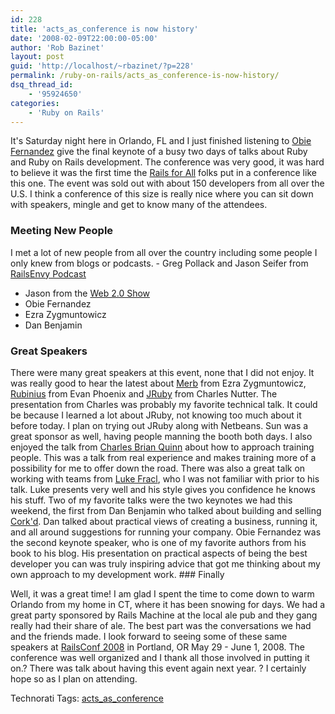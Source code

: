 ```yaml
---
id: 228
title: 'acts_as_conference is now history'
date: '2008-02-09T22:00:00-05:00'
author: 'Rob Bazinet'
layout: post
guid: 'http://localhost/~rbazinet/?p=228'
permalink: /ruby-on-rails/acts_as_conference-is-now-history/
dsq_thread_id:
    - '95924650'
categories:
    - 'Ruby on Rails'
---
```


It's Saturday night here in Orlando, FL and I just finished listening to [Obie Fernandez](http://blog.obiefernandez.com/) give the final keynote of a busy two days of talks about Ruby and Ruby on Rails development. The conference was very good, it was hard to believe it was the first time the [Rails for All](http://railsforall.org/) folks put in a conference like this one. The event was sold out with about 150 developers from all over the U.S. I think a conference of this size is really nice where you can sit down with speakers, mingle and get to know many of the attendees.

### Meeting New People

 I met a lot of new people from all over the country including some people I only knew from blogs or podcasts. - Greg Pollack and Jason Seifer from [RailsEnvy Podcast](http://www.railsenvy.com/podcast)
- Jason from the [Web 2.0 Show](http://web20show.com/)
- Obie Fernandez
- Ezra Zygmuntowicz
- Dan Benjamin
 
### Great Speakers

 There were many great speakers at this event, none that I did not enjoy. It was really good to hear the latest about [Merb](http://www.merbivore.com/) from Ezra Zygmuntowicz, [Rubinius](http://rubini.us/) from Evan Phoenix and [JRuby](http://jruby.codehaus.org/Home) from Charles Nutter. The presentation from Charles was probably my favorite technical talk. It could be because I learned a lot about JRuby, not knowing too much about it before today. I plan on trying out JRuby along with Netbeans. Sun was a great sponsor as well, having people manning the booth both days. I also enjoyed the talk from [Charles Brian Quinn](http://www.bignerdranch.com/) about how to approach training people. This was a talk from real experience and makes training more of a possibility for me to offer down the road. There was also a great talk on working with teams from [Luke Fracl](http://railspikes.com/), who I was not familiar with prior to his talk. Luke presents very well and his style gives you confidence he knows his stuff. Two of my favorite talks were the two keynotes we had this weekend, the first from Dan Benjamin who talked about building and selling [Cork'd](http://corkd.com/). Dan talked about practical views of creating a business, running it, and all around suggestions for running your company. Obie Fernandez was the second keynote speaker, who is one of my favorite authors from his book to his blog. His presentation on practical aspects of being the best developer you can was truly inspiring advice that got me thinking about my own approach to my development work. ### Finally

 Well, it was a great time! I am glad I spent the time to come down to warm Orlando from my home in CT, where it has been snowing for days. We had a great party sponsored by Rails Machine at the local ale pub and they gang really had their share of ale. The best part was the conversations we had and the friends made. I look forward to seeing some of these same speakers at [RailsConf 2008](http://en.oreilly.com/rails2008/public/content/home) in Portland, OR May 29 - June 1, 2008. The conference was well organized and I thank all those involved in putting it on.? There was talk about having this event again next year. ? I certainly hope so as I plan on attending. <div class="wlWriterSmartContent" style="display:inline;margin:0;padding:0;">Technorati Tags: [acts\_as\_conference](http://technorati.com/tags/acts_as_conference)</div>